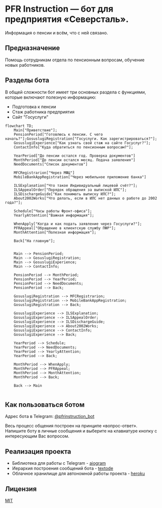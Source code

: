 # **PFR Instruction** — бот для предприятия «Северсталь».
Информация о пенсии и всём, что с ней связано.

## Предназначение
Помощь сотрудникам отдела по пенсионным вопросам, обучение новых работников.

## Разделы бота
В общей сложности бот имеет три основных раздела с функциями, которые включают полезную информацию:
- Подготовка к пенсии
- Стаж работника предприятия
- Сайт "Госуслуги"

```mermaid
flowchart TD;
    Main["Приветствие"];
    PensionPeriod["Готовлюсь к пенсии. С чего начать?"];GosuslugiRegistration["Госyслуги. Как зарегистрироваться?"];
    GosuslugiExperience["Как узнать свой стаж на сайте Госуслуг?"];
    ContactInfo["Куда обратиться по пенсионным вопросам?"];

    YearPeriod["До пенсии остался год. Проверка документов"]
    MonthPeriod["До пенсии остался месяц. Подача заявления"]
    NeedDocuments["Список документов"]

    MFCRegistrarion["Через МФЦ"]
    MobileBankAppRegistration["Через мобильное приложение банка"]

    ILSExplanation["Что такое Индивидуальный лицевой счёт?"];
    ILSAppealOrder["Порядок обращения за выпиской ИЛС"];
    ILSDischargeGuide["Как понимать выписку ИЛС?"];
    About2002Works["Что делать, если в ИЛС нет данных о работе до 2002 года?"];

    Schedule["Часы работы Фронт-офиса"];
    YearlyAttention["Важная информация"];

    WhenApply["Когда и как подать заявление через Госуслуги?"];
    PFRAppeal["Обращение в клиентскую службу ПФР"];
    MonthAttention["Полезная информация"];

    Back["На главную"];


    Main --> PensionPeriod;
    Main --> GosuslugiRegistration;
    Main --> GosuslugiExperience;
    Main --> ContactInfo;

    PensionPeriod --> MonthPeriod;
    PensionPeriod --> YearPeriod;
    PensionPeriod --> NeedDocuments;
    PensionPeriod --> Back;

    GosuslugiRegistration --> MFCRegistrarion;
    GosuslugiRegistration --> MobileBankAppRegistration;
    GosuslugiRegistration --> Back;

    GosuslugiExperience --> ILSExplanation;
    GosuslugiExperience --> ILSAppealOrder;
    GosuslugiExperience --> ILSDischargeGuide;
    GosuslugiExperience --> About2002Works;
    GosuslugiExperience --> ContactInfo;
    GosuslugiExperience --> Back;

    YearPeriod --> Schedule;
    YearPeriod --> NeedDocuments;
    YearPeriod --> YearlyAttention;
    YearPeriod --> Back;

    MonthPeriod --> WhenApply;
    MonthPeriod --> PFRAppeal;
    MonthPeriod --> MonthAttention;
    MonthPeriod --> Back;

    Back --> Main
    
```

## Как пользоваться ботом
Адрес бота в Telegram: [@pfrinstruction_bot](https://t.me/pfrinstruction_bot)

Весь процесс общения построен на принципе «вопрос-ответ». 
Напишите боту в личные сообщения и выберите на клавиатуре кнопку с 
интересующим Вас вопросом.

## Реализация проекта
- Библиотека для работы с Telegram - [aiogram](https://github.com/aiogram/aiogram)
- Иерархия построения сообщений бота - [textode](https://github.com/Masynchin/textode)
- Облачное хранилище для автономной работы проекта - [heroku](https://heroku.com)

## Лицензия
[MIT](https://github.com/bullbesh/pfr_instruction/blob/main/license.md)
